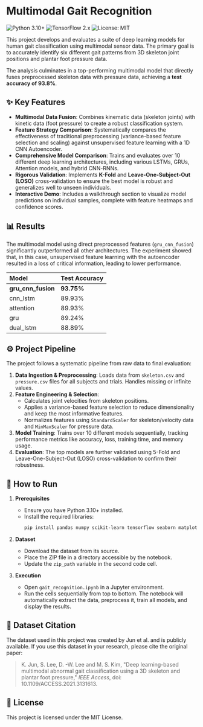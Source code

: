 # Multimodal Gait Recognition

![Python 3.10+](https://img.shields.io/badge/python-3.10+-blue.svg)
![TensorFlow 2.x](https://img.shields.io/badge/tensorflow-2.x-orange.svg)
![License: MIT](https://img.shields.io/badge/License-MIT-yellow.svg)

This project develops and evaluates a suite of deep learning models for human gait classification using multimodal sensor data. The primary goal is to accurately identify six different gait patterns from 3D skeleton joint positions and plantar foot pressure data.

The analysis culminates in a top-performing multimodal model that directly fuses preprocessed skeleton data with pressure data, achieving a **test accuracy of 93.8%**.

## ✨ Key Features

* **Multimodal Data Fusion**: Combines kinematic data (skeleton joints) with kinetic data (foot pressure) to create a robust classification system.
* **Feature Strategy Comparison**: Systematically compares the effectiveness of traditional preprocessing (variance-based feature selection and scaling) against unsupervised feature learning with a 1D CNN Autoencoder.
* **Comprehensive Model Comparison**: Trains and evaluates over 10 different deep learning architectures, including various LSTMs, GRUs, Attention models, and hybrid CNN-RNNs.
* **Rigorous Validation**: Implements **K-Fold** and **Leave-One-Subject-Out (LOSO)** cross-validation to ensure the best model is robust and generalizes well to unseen individuals.
* **Interactive Demo**: Includes a walkthrough section to visualize model predictions on individual samples, complete with feature heatmaps and confidence scores.

## 📊 Results

The multimodal model using direct preprocessed features (`gru_cnn_fusion`) significantly outperformed all other architectures. The experiment showed that, in this case, unsupervised feature learning with the autoencoder resulted in a loss of critical information, leading to lower performance.

| Model | Test Accuracy |
| :--- | :--- |
| **gru_cnn_fusion** | **93.75%** |
| cnn_lstm | 89.93% |
| attention | 89.93% |
| gru | 89.24% |
| dual_lstm | 88.89% |



## ⚙️ Project Pipeline

The project follows a systematic pipeline from raw data to final evaluation:

1.  **Data Ingestion & Preprocessing**: Loads data from `skeleton.csv` and `pressure.csv` files for all subjects and trials. Handles missing or infinite values.
2.  **Feature Engineering & Selection**:
    * Calculates joint velocities from skeleton positions.
    * Applies a variance-based feature selection to reduce dimensionality and keep the most informative features.
    * Normalizes features using `StandardScaler` for skeleton/velocity data and `MinMaxScaler` for pressure data.
3.  **Model Training**: Trains over 10 different models sequentially, tracking performance metrics like accuracy, loss, training time, and memory usage.
4.  **Evaluation**: The top models are further validated using 5-Fold and Leave-One-Subject-Out (LOSO) cross-validation to confirm their robustness.

## 🚀 How to Run

1.  **Prerequisites**
    * Ensure you have Python 3.10+ installed.
    * Install the required libraries:
        ```bash
        pip install pandas numpy scikit-learn tensorflow seaborn matplotlib psutil
        ```

2.  **Dataset**
    * Download the dataset from its source.
    * Place the ZIP file in a directory accessible by the notebook.
    * Update the `zip_path` variable in the second code cell.

3.  **Execution**
    * Open `gait_recognition.ipynb` in a Jupyter environment.
    * Run the cells sequentially from top to bottom. The notebook will automatically extract the data, preprocess it, train all models, and display the results.

## 📄 Dataset Citation

The dataset used in this project was created by Jun et al. and is publicly available. If you use this dataset in your research, please cite the original paper:

> K. Jun, S. Lee, D. -W. Lee and M. S. Kim, "Deep learning-based multimodal abnormal gait classification using a 3D skeleton and plantar foot pressure," *IEEE Access*, doi: 10.1109/ACCESS.2021.3131613.

## 📜 License

This project is licensed under the MIT License.
